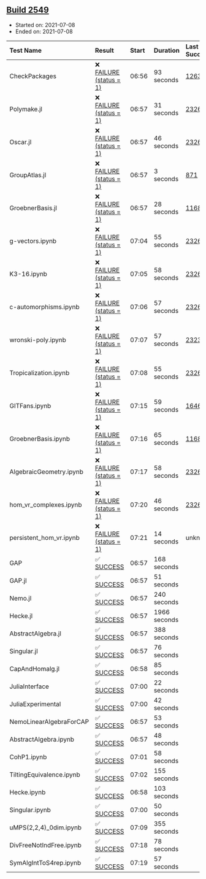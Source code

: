 ## [Build 2549](https://oscarci.mathematik.uni-kl.de/job/oscar-stable/2549/)

* Started on: 2021-07-08
* Ended on: 2021-07-08

| Test Name    | Result | Start | Duration | Last Success | First Failure |
|:-------------|:-------|:------|:---------|:-------------|:--------------|
| CheckPackages | ❌ [FAILURE (status = 1)](https://oscarci.mathematik.uni-kl.de/job/oscar-stable/2549/artifact/logs/build-2549/CheckPackages.log) | 06:56 | 93 seconds | [1263](https://oscarci.mathematik.uni-kl.de/job/oscar-stable/1263/) | [1264](https://oscarci.mathematik.uni-kl.de/job/oscar-stable/1264/) |
| Polymake.jl | ❌ [FAILURE (status = 1)](https://oscarci.mathematik.uni-kl.de/job/oscar-stable/2549/artifact/logs/build-2549/Polymake.jl.log) | 06:57 | 31 seconds | [2326](https://oscarci.mathematik.uni-kl.de/job/oscar-stable/2326/) | [2327](https://oscarci.mathematik.uni-kl.de/job/oscar-stable/2327/) |
| Oscar.jl | ❌ [FAILURE (status = 1)](https://oscarci.mathematik.uni-kl.de/job/oscar-stable/2549/artifact/logs/build-2549/Oscar.jl.log) | 06:57 | 46 seconds | [2326](https://oscarci.mathematik.uni-kl.de/job/oscar-stable/2326/) | [2327](https://oscarci.mathematik.uni-kl.de/job/oscar-stable/2327/) |
| GroupAtlas.jl | ❌ [FAILURE (status = 1)](https://oscarci.mathematik.uni-kl.de/job/oscar-stable/2549/artifact/logs/build-2549/GroupAtlas.jl.log) | 06:57 | 3 seconds | [871](https://oscarci.mathematik.uni-kl.de/job/oscar-stable/871/) | [872](https://oscarci.mathematik.uni-kl.de/job/oscar-stable/872/) |
| GroebnerBasis.jl | ❌ [FAILURE (status = 1)](https://oscarci.mathematik.uni-kl.de/job/oscar-stable/2549/artifact/logs/build-2549/GroebnerBasis.jl.log) | 06:57 | 28 seconds | [1168](https://oscarci.mathematik.uni-kl.de/job/oscar-stable/1168/) | [1169](https://oscarci.mathematik.uni-kl.de/job/oscar-stable/1169/) |
| g-vectors.ipynb | ❌ [FAILURE (status = 1)](https://oscarci.mathematik.uni-kl.de/job/oscar-stable/2549/artifact/logs/build-2549/g-vectors.ipynb.log) | 07:04 | 55 seconds | [2326](https://oscarci.mathematik.uni-kl.de/job/oscar-stable/2326/) | [2327](https://oscarci.mathematik.uni-kl.de/job/oscar-stable/2327/) |
| K3-16.ipynb | ❌ [FAILURE (status = 1)](https://oscarci.mathematik.uni-kl.de/job/oscar-stable/2549/artifact/logs/build-2549/K3-16.ipynb.log) | 07:05 | 58 seconds | [2326](https://oscarci.mathematik.uni-kl.de/job/oscar-stable/2326/) | [2327](https://oscarci.mathematik.uni-kl.de/job/oscar-stable/2327/) |
| c-automorphisms.ipynb | ❌ [FAILURE (status = 1)](https://oscarci.mathematik.uni-kl.de/job/oscar-stable/2549/artifact/logs/build-2549/c-automorphisms.ipynb.log) | 07:06 | 57 seconds | [2326](https://oscarci.mathematik.uni-kl.de/job/oscar-stable/2326/) | [2327](https://oscarci.mathematik.uni-kl.de/job/oscar-stable/2327/) |
| wronski-poly.ipynb | ❌ [FAILURE (status = 1)](https://oscarci.mathematik.uni-kl.de/job/oscar-stable/2549/artifact/logs/build-2549/wronski-poly.ipynb.log) | 07:07 | 57 seconds | [2323](https://oscarci.mathematik.uni-kl.de/job/oscar-stable/2323/) | [2324](https://oscarci.mathematik.uni-kl.de/job/oscar-stable/2324/) |
| Tropicalization.ipynb | ❌ [FAILURE (status = 1)](https://oscarci.mathematik.uni-kl.de/job/oscar-stable/2549/artifact/logs/build-2549/Tropicalization.ipynb.log) | 07:08 | 55 seconds | [2326](https://oscarci.mathematik.uni-kl.de/job/oscar-stable/2326/) | [2327](https://oscarci.mathematik.uni-kl.de/job/oscar-stable/2327/) |
| GITFans.ipynb | ❌ [FAILURE (status = 1)](https://oscarci.mathematik.uni-kl.de/job/oscar-stable/2549/artifact/logs/build-2549/GITFans.ipynb.log) | 07:15 | 59 seconds | [1646](https://oscarci.mathematik.uni-kl.de/job/oscar-stable/1646/) | [1647](https://oscarci.mathematik.uni-kl.de/job/oscar-stable/1647/) |
| GroebnerBasis.ipynb | ❌ [FAILURE (status = 1)](https://oscarci.mathematik.uni-kl.de/job/oscar-stable/2549/artifact/logs/build-2549/GroebnerBasis.ipynb.log) | 07:16 | 65 seconds | [1168](https://oscarci.mathematik.uni-kl.de/job/oscar-stable/1168/) | [1169](https://oscarci.mathematik.uni-kl.de/job/oscar-stable/1169/) |
| AlgebraicGeometry.ipynb | ❌ [FAILURE (status = 1)](https://oscarci.mathematik.uni-kl.de/job/oscar-stable/2549/artifact/logs/build-2549/AlgebraicGeometry.ipynb.log) | 07:17 | 58 seconds | [2326](https://oscarci.mathematik.uni-kl.de/job/oscar-stable/2326/) | [2327](https://oscarci.mathematik.uni-kl.de/job/oscar-stable/2327/) |
| hom_vr_complexes.ipynb | ❌ [FAILURE (status = 1)](https://oscarci.mathematik.uni-kl.de/job/oscar-stable/2549/artifact/logs/build-2549/hom_vr_complexes.ipynb.log) | 07:20 | 46 seconds | [2326](https://oscarci.mathematik.uni-kl.de/job/oscar-stable/2326/) | [2327](https://oscarci.mathematik.uni-kl.de/job/oscar-stable/2327/) |
| persistent_hom_vr.ipynb | ❌ [FAILURE (status = 1)](https://oscarci.mathematik.uni-kl.de/job/oscar-stable/2549/artifact/logs/build-2549/persistent_hom_vr.ipynb.log) | 07:21 | 14 seconds | unknown | unknown |
| GAP | ✅ [SUCCESS](https://oscarci.mathematik.uni-kl.de/job/oscar-stable/2549/artifact/logs/build-2549/GAP.log) | 06:57 | 168 seconds |  |  |
| GAP.jl | ✅ [SUCCESS](https://oscarci.mathematik.uni-kl.de/job/oscar-stable/2549/artifact/logs/build-2549/GAP.jl.log) | 06:57 | 51 seconds |  |  |
| Nemo.jl | ✅ [SUCCESS](https://oscarci.mathematik.uni-kl.de/job/oscar-stable/2549/artifact/logs/build-2549/Nemo.jl.log) | 06:57 | 240 seconds |  |  |
| Hecke.jl | ✅ [SUCCESS](https://oscarci.mathematik.uni-kl.de/job/oscar-stable/2549/artifact/logs/build-2549/Hecke.jl.log) | 06:57 | 1966 seconds |  |  |
| AbstractAlgebra.jl | ✅ [SUCCESS](https://oscarci.mathematik.uni-kl.de/job/oscar-stable/2549/artifact/logs/build-2549/AbstractAlgebra.jl.log) | 06:57 | 388 seconds |  |  |
| Singular.jl | ✅ [SUCCESS](https://oscarci.mathematik.uni-kl.de/job/oscar-stable/2549/artifact/logs/build-2549/Singular.jl.log) | 06:57 | 76 seconds |  |  |
| CapAndHomalg.jl | ✅ [SUCCESS](https://oscarci.mathematik.uni-kl.de/job/oscar-stable/2549/artifact/logs/build-2549/CapAndHomalg.jl.log) | 06:58 | 85 seconds |  |  |
| JuliaInterface | ✅ [SUCCESS](https://oscarci.mathematik.uni-kl.de/job/oscar-stable/2549/artifact/logs/build-2549/JuliaInterface.log) | 07:00 | 22 seconds |  |  |
| JuliaExperimental | ✅ [SUCCESS](https://oscarci.mathematik.uni-kl.de/job/oscar-stable/2549/artifact/logs/build-2549/JuliaExperimental.log) | 07:00 | 42 seconds |  |  |
| NemoLinearAlgebraForCAP | ✅ [SUCCESS](https://oscarci.mathematik.uni-kl.de/job/oscar-stable/2549/artifact/logs/build-2549/NemoLinearAlgebraForCAP.log) | 06:57 | 53 seconds |  |  |
| AbstractAlgebra.ipynb | ✅ [SUCCESS](https://oscarci.mathematik.uni-kl.de/job/oscar-stable/2549/artifact/logs/build-2549/AbstractAlgebra.ipynb.log) | 06:57 | 48 seconds |  |  |
| CohP1.ipynb | ✅ [SUCCESS](https://oscarci.mathematik.uni-kl.de/job/oscar-stable/2549/artifact/logs/build-2549/CohP1.ipynb.log) | 07:01 | 58 seconds |  |  |
| TiltingEquivalence.ipynb | ✅ [SUCCESS](https://oscarci.mathematik.uni-kl.de/job/oscar-stable/2549/artifact/logs/build-2549/TiltingEquivalence.ipynb.log) | 07:02 | 155 seconds |  |  |
| Hecke.ipynb | ✅ [SUCCESS](https://oscarci.mathematik.uni-kl.de/job/oscar-stable/2549/artifact/logs/build-2549/Hecke.ipynb.log) | 06:58 | 103 seconds |  |  |
| Singular.ipynb | ✅ [SUCCESS](https://oscarci.mathematik.uni-kl.de/job/oscar-stable/2549/artifact/logs/build-2549/Singular.ipynb.log) | 07:00 | 50 seconds |  |  |
| uMPS(2,2,4)_0dim.ipynb | ✅ [SUCCESS](https://oscarci.mathematik.uni-kl.de/job/oscar-stable/2549/artifact/logs/build-2549/uMPS-2-2-4-_0dim.ipynb.log) | 07:09 | 355 seconds |  |  |
| DivFreeNotIndFree.ipynb | ✅ [SUCCESS](https://oscarci.mathematik.uni-kl.de/job/oscar-stable/2549/artifact/logs/build-2549/DivFreeNotIndFree.ipynb.log) | 07:18 | 78 seconds |  |  |
| SymAlgIntToS4rep.ipynb | ✅ [SUCCESS](https://oscarci.mathematik.uni-kl.de/job/oscar-stable/2549/artifact/logs/build-2549/SymAlgIntToS4rep.ipynb.log) | 07:19 | 57 seconds |  |  |

